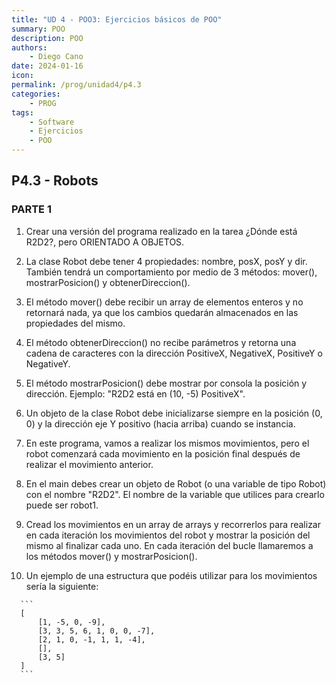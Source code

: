 ```yaml
---
title: "UD 4 - POO3: Ejercicios básicos de POO"
summary: POO
description: POO
authors:
    - Diego Cano
date: 2024-01-16
icon: 
permalink: /prog/unidad4/p4.3
categories:
    - PROG
tags:
    - Software
    - Ejercicios
    - POO
---
```

## P4.3 - Robots

### **PARTE 1**

   1. Crear una versión del programa realizado en la tarea ¿Dónde está R2D2?, pero ORIENTADO A OBJETOS.
      
   3. La clase Robot debe tener 4 propiedades: nombre, posX, posY y dir. También tendrá un comportamiento por medio de 3 métodos: mover(), mostrarPosicion() y obtenerDireccion().
      
   5. El método mover() debe recibir un array de elementos enteros y no retornará nada, ya que los cambios quedarán almacenados en las propiedades del mismo.
      
   7. El método obtenerDireccion() no recibe parámetros y retorna una cadena de caracteres con la dirección PositiveX, NegativeX, PositiveY o NegativeY.
      
   9. El método mostrarPosicion() debe mostrar por consola la posición y dirección. Ejemplo: "R2D2 está en (10, -5) PositiveX".
       
   11. Un objeto de la clase Robot debe inicializarse siempre en la posición (0, 0) y la dirección eje Y positivo (hacia arriba) cuando se instancia.
       
   13. En este programa, vamos a realizar los mismos movimientos, pero el robot comenzará cada movimiento en la posición final después de realizar el movimiento anterior.
       
   15. En el main debes crear un objeto de Robot (o una variable de tipo Robot) con el nombre "R2D2". El nombre de la variable que utilices para crearlo puede ser robot1.
       
   17. Cread los movimientos en un array de arrays y recorrerlos para realizar en cada iteración los movimientos del robot y mostrar la posición del mismo al finalizar cada uno. En cada iteración del bucle llamaremos a los métodos mover() y mostrarPosicion().

   18. Un ejemplo de una estructura que podéis utilizar para los movimientos sería la siguiente:

      ```
      [
          [1, -5, 0, -9],
          [3, 3, 5, 6, 1, 0, 0, -7],
          [2, 1, 0, -1, 1, 1, -4],
          [],
          [3, 5]
      ]
      ```
      

